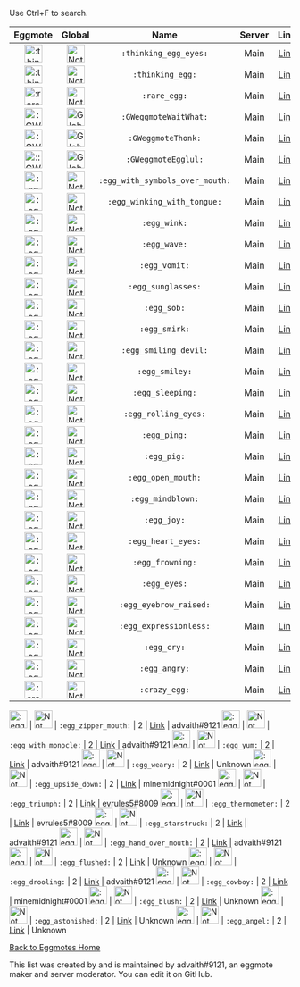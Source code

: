 Use Ctrl+F to search. 

Eggmote | Global | Name | Server | Link | Artist
:---:|:---:|:---:|:---:|:---:|:---:
<img src="https://cdn.discordapp.com/emojis/383147117209714699.png" alt=":thinking_egg_eyes:" style="width:32px;height:32px;"> | <img src="https://cdn.discordapp.com/emojis/346404265239248906.png" alt="Not Global" style="width:32px;height:32px;"> | `:thinking_egg_eyes:` | Main | [Link](https://cdn.discordapp.com/emojis/383147117209714699.png) | advaith#9121
<img src="https://cdn.discordapp.com/emojis/383147227545075733.png" alt=":thinking_egg:" style="width:32px;height:32px;"> | <img src="https://cdn.discordapp.com/emojis/346404265239248906.png" alt="Not Global" style="width:32px;height:32px;"> | `:thinking_egg:` | Main | [Link](https://cdn.discordapp.com/emojis/383147227545075733.png) | minemidnight#0001
<img src="https://cdn.discordapp.com/emojis/402329387556667392.png" alt=":rare_egg:" style="height:32px;"> | <img src="https://cdn.discordapp.com/emojis/346404265239248906.png" alt="Not Global" style="width:32px;height:32px;"> | `:rare_egg:` | Main | [Link](https://cdn.discordapp.com/emojis/402329387556667392.png) | garethbub#5744
<img src="https://cdn.discordapp.com/emojis/384901286866452491.png" alt=":GWeggmoteWaitWhat:" style="width:32px;height:32px;"> | <img src="https://cdn.discordapp.com/emojis/346404265188786188.png" alt="Global" style="width:32px;height:32px;"> | `:GWeggmoteWaitWhat:` | Main | [Link](https://cdn.discordapp.com/emojis/384901286866452491.png) | Unknown
<img src="https://cdn.discordapp.com/emojis/384901288833581057.png" alt=":GWeggmoteThonk: " style="width:32px;height:32px;"> | <img src="https://cdn.discordapp.com/emojis/346404265188786188.png" alt="Global" style="width:32px;height:32px;"> | `:GWeggmoteThonk:` | Main | [Link](https://cdn.discordapp.com/emojis/384901288833581057.png) | advaith#9121
<img src="https://cdn.discordapp.com/emojis/384901285872402443.png" alt="::GWeggmoteEgglul:: " style="width:32px;height:32px;"> | <img src="https://cdn.discordapp.com/emojis/346404265188786188.png" alt="Global" style="width:32px;height:32px;"> | `:GWeggmoteEgglul:` | Main | [Link](https://cdn.discordapp.com/emojis/384901285872402443.png) | minemidnight#0001
<img src="https://cdn.discordapp.com/emojis/389246149086674954.png" alt=":egg_with_symbols_over_mouth:" style="width:32px;height:32px;"> | <img src="https://cdn.discordapp.com/emojis/346404265239248906.png" alt="Not Global" style="width:32px;height:32px;"> | `:egg_with_symbols_over_mouth:` | Main | [Link](https://i.dis.gg/ndx6p6w.png) | advaith#9121
<img src="https://cdn.discordapp.com/emojis/389246149086674954.png" alt=":egg_winking_with_tongue:" style="width:32px;height:32px;"> | <img src="https://cdn.discordapp.com/emojis/346404265239248906.png" alt="Not Global" style="width:32px;height:32px;"> | `:egg_winking_with_tongue:` | Main | [Link](https://i.dis.gg/ndqzurw.png) | advaith#9121
<img src="https://cdn.discordapp.com/emojis/384251943029047296.png" alt=":egg_wink:" style="width:32px;height:32px;"> | <img src="https://cdn.discordapp.com/emojis/346404265239248906.png" alt="Not Global" style="width:32px;height:32px;"> | `:egg_wink:` | Main | [Link](https://cdn.discordapp.com/emojis/384251943029047296.png) | advaith#9121
<img src="https://cdn.discordapp.com/emojis/402329463142219796.png" alt=":egg_wave:" style="height:32px;"> | <img src="https://cdn.discordapp.com/emojis/346404265239248906.png" alt="Not Global" style="32px;height:32px;"> | `:egg_wave:` | Main | [Link](https://i.dis.gg/na8e6r6.png) | advaith#9121
<img src="hhttps://cdn.discordapp.com/emojis/389257749097086992.png" alt=":egg_vomit:" style="height:32px;"> | <img src="https://cdn.discordapp.com/emojis/346404265239248906.png" alt="Not Global" style="32px;height:32px;"> | `:egg_vomit:` | Main | [Link](https://i.dis.gg/najav2q.png) | advaith#9121
<img src="https://cdn.discordapp.com/emojis/402329733490278404.png" alt=":egg_sunglasses:" style="height:32px;"> | <img src="https://cdn.discordapp.com/emojis/346404265239248906.png" alt="Not Global" style="width:32px;height:32px;"> | `:egg_sunglasses:` | Main | [Link](https://cdn.discordapp.com/emojis/402329733490278404.png) | Unknown
<img src="https://cdn.discordapp.com/emojis/384257544350072833.png" alt=":egg_sob:" style="width:32px;height:32px;"> | <img src="https://cdn.discordapp.com/emojis/346404265239248906.png" alt="Not Global" style="width:32px;height:32px;"> | `:egg_sob:` | Main | [Link](https://cdn.discordapp.com/emojis/384257544350072833.png) | Unknown
<img src="https://cdn.discordapp.com/emojis/383483792574119946.png" alt=":egg_smirk:" style="width:32px;height:32px;"> | <img src="https://cdn.discordapp.com/emojis/346404265239248906.png" alt="Not Global" style="width:32px;height:32px;"> | `:egg_smirk:` | Main | [Link](https://cdn.discordapp.com/emojis/383483792574119946.png) | Unknown
<img src="https://cdn.discordapp.com/emojis/391383690153820160.png" alt=":egg_smiling_devil:" style="width:32px;height:32px;"> | <img src="https://cdn.discordapp.com/emojis/346404265239248906.png" alt="Not Global" style="width:32px;height:32px;"> | `:egg_smiling_devil:` | Main | [Link](https://i.dis.gg/na8vf5n.png) | advaith#9121
<img src="https://cdn.discordapp.com/emojis/383488542669668362.png" alt=":egg_smiley:" style="width:32px;height:32px;"> | <img src="https://cdn.discordapp.com/emojis/346404265239248906.png" alt="Not Global" style="width:32px;height:32px;"> | `:egg_smiley:` | Main | [Link](https://cdn.discordapp.com/emojis/383488542669668362.png) | Unknown
<img src="https://cdn.discordapp.com/emojis/384262955966922753.png" alt=":egg_sleeping:" style="width:32px;height:32px;"> | <img src="https://cdn.discordapp.com/emojis/346404265239248906.png" alt="Not Global" style="width:32px;height:32px;"> | `:egg_sleeping:` | Main | [Link](https://i.dis.gg/najbc6h.png) | advaith#9121
<img src="https://cdn.discordapp.com/emojis/384251920501702656.png" alt=":egg_rolling_eyes:" style="width:32px;height:32px;"> | <img src="https://cdn.discordapp.com/emojis/346404265239248906.png" alt="Not Global" style="width:32px;height:32px;"> | `:egg_rolling_eyes:` | Main | [Link](https://i.dis.gg/nav948x.png) | advaith#9121
<img src="https://cdn.discordapp.com/emojis/390641563161591810.png" alt=":egg_ping:" style="width:32px;height:32px;"> | <img src="https://cdn.discordapp.com/emojis/346404265239248906.png" alt="Not Global" style="width:32px;height:32px;"> | `:egg_ping:` | Main | [Link](https://i.dis.gg/najwmgr.png) | advaith#9121
<img src="https://cdn.discordapp.com/emojis/390681194661937172.png" alt=":egg_pig:" style="width:32px;height:32px;"> | <img src="https://cdn.discordapp.com/emojis/346404265239248906.png" alt="Not Global" style="width:32px;height:32px;"> | `:egg_pig:` | Main | [Link](https://cdn.discordapp.com/emojis/390681194661937172.png) | Mars#6636
<img src="https://cdn.discordapp.com/emojis/383489346331869186.png" alt=":egg_open_mouth:" style="width:32px;height:32px;"> | <img src="https://cdn.discordapp.com/emojis/346404265239248906.png" alt="Not Global" style="width:32px;height:32px;"> | `:egg_open_mouth:` | Main | [Link](https://cdn.discordapp.com/emojis/383489346331869186.png) | Unknown
<img src="https://cdn.discordapp.com/emojis/402329733943132171.png" alt=":egg_mindblown:" style="height:32px;"> | <img src="https://cdn.discordapp.com/emojis/346404265239248906.png" alt="Not Global" style="width:32px;height:32px;"> | `:egg_mindblown:` | Main | [Link](https://i.dis.gg/nd3cd7s.png) | advaith#9121
<img src="https://cdn.discordapp.com/emojis/384258632717697034.png" alt=":egg_joy:" style="width:32px;height:32px;"> | <img src="https://cdn.discordapp.com/emojis/346404265239248906.png" alt="Not Global" style="width:32px;height:32px;"> | `:egg_joy:` | Main | [Link](https://cdn.discordapp.com/emojis/384258632717697034.png) | Unknown
<img src="https://cdn.discordapp.com/emojis/384408540443574282.png" alt=":egg_heart_eyes:" style="width:32px;height:32px;"> | <img src="https://cdn.discordapp.com/emojis/346404265239248906.png" alt="Not Global" style="width:32px;height:32px;"> | `:egg_heart_eyes:` | Main | [Link](https://cdn.discordapp.com/emojis/384408540443574282.png) | hopeless#9978
<img src="https://cdn.discordapp.com/emojis/384417430430154772.png" alt=":egg_frowning:" style="width:32px;height:32px;"> | <img src="https://cdn.discordapp.com/emojis/346404265239248906.png" alt="Not Global" style="width:32px;height:32px;"> | `:egg_frowning:` | Main | [Link](https://cdn.discordapp.com/emojis/384417430430154772.png) | Unknown
<img src="https://cdn.discordapp.com/emojis/383483791911419915.png" alt=":egg_eyes:" style="width:32px;height:32px;"> | <img src="https://cdn.discordapp.com/emojis/346404265239248906.png" alt="Not Global" style="width:32px;height:32px;"> | `:egg_eyes:` | Main | [Link](https://cdn.discordapp.com/emojis/383483791911419915.png) | Unknown
<img src="https://cdn.discordapp.com/emojis/384275766394748928.png" alt=":egg_eyebrow_raised:" style="width:32px;height:32px;"> | <img src="https://cdn.discordapp.com/emojis/346404265239248906.png" alt="Not Global" style="width:32px;height:32px;"> | `:egg_eyebrow_raised:` | Main | [Link](https://cdn.discordapp.com/emojis/383483791911419915.png) | advaith#9121
<img src="https://cdn.discordapp.com/emojis/383489177586761730.png" alt=":egg_expressionless:" style="width:32px;height:32px;"> | <img src="https://cdn.discordapp.com/emojis/346404265239248906.png" alt="Not Global" style="width:32px;height:32px;"> | `:egg_expressionless:` | Main | [Link](https://cdn.discordapp.com/emojis/383489177586761730.png) | Unknown
<img src="https://cdn.discordapp.com/emojis/383483791596847114.png" alt=":egg_cry:" style="width:32px;height:32px;"> | <img src="https://cdn.discordapp.com/emojis/346404265239248906.png" alt="Not Global" style="width:32px;height:32px;"> | `:egg_cry:` | Main | [Link](https://cdn.discordapp.com/emojis/383483791596847114.png) | Unknown
<img src="https://cdn.discordapp.com/emojis/384428112043180032.png" alt=":egg_angry:" style="width:32px;height:32px;"> | <img src="https://cdn.discordapp.com/emojis/346404265239248906.png" alt="Not Global" style="width:32px;height:32px;"> | `:egg_angry:` | Main | [Link](https://cdn.discordapp.com/emojis/384428112043180032.png) | Unknown
<img src="https://cdn.discordapp.com/emojis/389176662786572288.png" alt=":crazy_egg:" style="width:32px;height:32px;"> | <img src="https://cdn.discordapp.com/emojis/346404265239248906.png" alt="Not Global" style="width:32px;height:32px;"> | `:crazy_egg:` | Main | [Link](https://i.dis.gg/nac6ha9.png) | Unknown
<!-- begin Eggmotes 2-->
<img src="https://cdn.discordapp.com/emojis/402357326276984833.png" alt=":egg_zipper_mouth:" style="width:32px;height:32px;"> | <img src="https://cdn.discordapp.com/emojis/346404265239248906.png" alt="Not Global" style="width:32px;height:32px;"> | `:egg_zipper_mouth:` | 2 | [Link](https://i.dis.gg/na8wwtq.png) | advaith#9121
<img src="https://cdn.discordapp.com/emojis/402356234856169483.png" alt=":egg_with_monocle:" style="width:32px;height:32px;"> | <img src="https://cdn.discordapp.com/emojis/346404265239248906.png" alt="Not Global" style="width:32px;height:32px;"> | `:egg_with_monocle:` | 2 | [Link](https://i.dis.gg/ndxgjb8.png) | advaith#9121
<img src="https://cdn.discordapp.com/emojis/384277073646321664.png" alt=":egg_yum:" style="width:32px;height:32px;"> | <img src="https://cdn.discordapp.com/emojis/346404265239248906.png" alt="Not Global" style="width:32px;height:32px;"> | `:egg_yum:` | 2 | [Link](https://i.dis.gg/nac2vkn.png) | advaith#9121
<img src="https://cdn.discordapp.com/emojis/383488344446992385.png" alt=":egg_weary:" style="width:32px;height:32px;"> | <img src="https://cdn.discordapp.com/emojis/346404265239248906.png" alt="Not Global" style="width:32px;height:32px;"> | `:egg_weary:` | 2 | [Link](https://cdn.discordapp.com/emojis/383488344446992385.png) | Unknown
<img src="https://cdn.discordapp.com/emojis/383647808017661963.png" alt=":egg_upside_down:" style="width:32px;height:32px;"> | <img src="https://cdn.discordapp.com/emojis/346404265239248906.png" alt="Not Global" style="width:32px;height:32px;"> | `:egg_upside_down:` | 2 | [Link](https://cdn.discordapp.com/emojis/383647808017661963.png) | minemidnight#0001
<img src="https://cdn.discordapp.com/emojis/384256132224516098.png" alt=":egg_triumph:" style="width:32px;height:32px;"> | <img src="https://cdn.discordapp.com/emojis/346404265239248906.png" alt="Not Global" style="width:32px;height:32px;"> | `:egg_triumph:` | 2 | [Link](https://i.dis.gg/nank668.png) | evrules5#8009
<img src="https://cdn.discordapp.com/emojis/384657692695855106.png" alt=":egg_thermometer:" style="width:32px;height:32px;"> | <img src="https://cdn.discordapp.com/emojis/346404265239248906.png" alt="Not Global" style="width:32px;height:32px;"> | `:egg_thermometer:` | 2 | [Link](https://i.dis.gg/ndq8kmq.png) | evrules5#8009
<img src="https://cdn.discordapp.com/emojis/402336894215651329.png" alt=":egg_starstruck:" style="width:32px;height:32px;"> | <img src="https://cdn.discordapp.com/emojis/346404265239248906.png" alt="Not Global" style="width:32px;height:32px;"> | `:egg_starstruck:` | 2 | [Link](https://i.dis.gg/na27tyz.png) | advaith#9121
<img src="https://cdn.discordapp.com/emojis/402356234474487818.png" alt=":egg_hand_over_mouth:" style="width:32px;height:32px;"> | <img src="https://cdn.discordapp.com/emojis/346404265239248906.png" alt="Not Global" style="width:32px;height:32px;"> | `:egg_hand_over_mouth:` | 2 | [Link](https://i.dis.gg/na4e7uv.png) | advaith#9121
<img src="https://cdn.discordapp.com/emojis/402357326557872128.png" alt=":egg_flushed:" style="width:32px;height:32px;"> | <img src="https://cdn.discordapp.com/emojis/346404265239248906.png" alt="Not Global" style="width:32px;height:32px;"> | `:egg_flushed:` | 2 | [Link](https://i.dis.gg/nd3erm6.png) | Unknown
<img src="https://cdn.discordapp.com/emojis/402356449910718464.png" alt=":egg_drooling:" style="width:32px;height:32px;"> | <img src="https://cdn.discordapp.com/emojis/346404265239248906.png" alt="Not Global" style="width:32px;height:32px;"> | `:egg_drooling:` | 2 | [Link](https://i.dis.gg/navy4be.png) | advaith#9121
<img src="https://cdn.discordapp.com/emojis/402357325962280960.png" alt=":egg_cowboy:" style="width:32px;height:32px;"> | <img src="https://cdn.discordapp.com/emojis/346404265239248906.png" alt="Not Global" style="width:32px;height:32px;"> | `:egg_cowboy:` | 2 | [Link](https://cdn.discordapp.com/emojis/402357325962280960.png) | minemidnight#0001
<img src="https://cdn.discordapp.com/emojis/402357325802766337.png" alt=":egg_blush:" style="width:32px;height:32px;"> | <img src="https://cdn.discordapp.com/emojis/346404265239248906.png" alt="Not Global" style="width:32px;height:32px;"> | `:egg_blush:` | 2 | [Link](https://i.dis.gg/ndkpbcx.png) | Unknown
<img src="https://cdn.discordapp.com/emojis/402357326713192457.png" alt=":egg_astonished:" style="width:32px;height:32px;"> | <img src="https://cdn.discordapp.com/emojis/346404265239248906.png" alt="Not Global" style="width:32px;height:32px;"> | `:egg_astonished:` | 2 | [Link](https://cdn.discordapp.com/emojis/402357326713192457.png) | Unknown
<img src="https://cdn.discordapp.com/emojis/402357326532837376.png" alt=":egg_angel:" style="width:32px;height:32px;"> | <img src="https://cdn.discordapp.com/emojis/346404265239248906.png" alt="Not Global" style="width:32px;height:32px;"> | `:egg_angel:` | 2 | [Link](https://cdn.discordapp.com/emojis/402357326532837376.png) | Unknown

[Back to Eggmotes Home](/)

This list was created by and is maintained by advaith#9121, an eggmote maker and server moderator. You can edit it on GitHub.